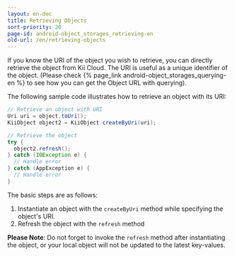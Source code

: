 ```yaml
---
layout: en-doc
title: Retrieving Objects
sort-priority: 20
page-id: android-object_storages_retrieving-en
old-url: /en/retrieving-objects
---
```

If you know the URI of the object you wish to retrieve, you can directly retrieve the object from Kii Cloud. 
The URI is useful as a unique identifier of the object.
(Please check {% page_link android-object_storages_querying-en %} to see how you can get the Object URL with querying).

The following sample code illustrates how to retrieve an object with its URI:

```java
// Retrieve an object with URI
Uri uri = object.toUri();
KiiObject object2 = KiiObject.createByUri(uri);

// Retrieve the object
try {
  object2.refresh();
} catch (IOException e) {
  // Handle error
} catch (AppException e) {
  // Handle error
}
```

The basic steps are as follows:

1. Instantiate an object with the `createByUri` method while specifying the object's URI.
2. Refresh the object with the `refresh` method

**Please Note**: Do not forget to invoke the `refresh` method after instantiating the object, or your local object will not be updated to the latest key-values.

